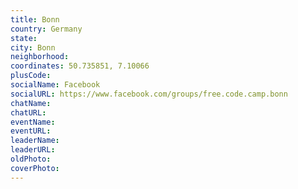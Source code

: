 ```yaml
---
title: Bonn
country: Germany
state: 
city: Bonn
neighborhood: 
coordinates: 50.735851, 7.10066
plusCode:
socialName: Facebook
socialURL: https://www.facebook.com/groups/free.code.camp.bonn
chatName:
chatURL:
eventName:
eventURL:
leaderName:
leaderURL:
oldPhoto: 
coverPhoto:
---
```

